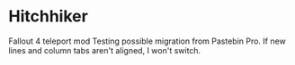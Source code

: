 # Hitchhiker
Fallout 4 teleport mod
Testing possible migration from Pastebin Pro.
If new lines and column tabs aren't aligned, I won't switch.
